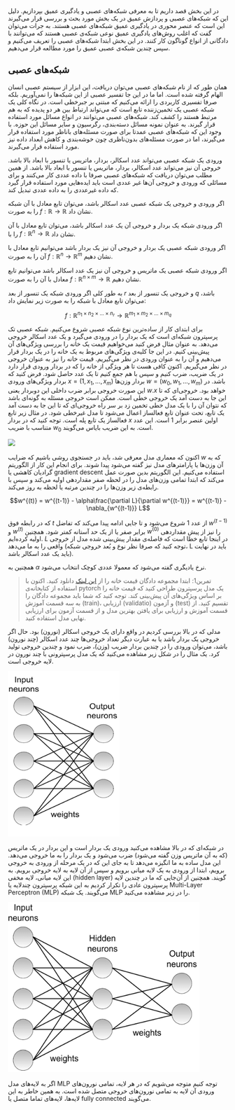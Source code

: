 در این بخش قصد داریم تا به معرفی شبکه‌های عصبی و یادگیری عمیق بپردازیم. دلیل این که شبکه‌های عصبی و پردازش عمیق در یک بخش مورد بحث و بررسی قرار می‌گیرند این است که عنصر محوری در یادگیری عمیق شبکه‌های عصبی هستند. به جرات می‌توان گفت که اغلب روش‌های یادگیری عمیق نوعی شبکه‌ی عصبی هستند که می‌توانند با دادگانی از انواع گوناگون کار کنند. در این بخش ابتدا شبکه‌های عصبی را تعریف می‌کنیم و سپس چندین شبکه‌ی عصبی عمیق را مورد مطالعه قرار می‌دهیم.



## شبکه‌های عصبی

همان طور که از نام شبکه‌های عصبی می‌توان دریافت، این ابزار از سیستم عصبی انسان الهام گرفته شده است. اما ما در این جا تفسیر عصبی از این شبکه‌ها را نمی‌آوریم. بلکه صرفا تفسیری کاربردی را ارائه می‌کنیم که مبتنی بر جبرخطی است. در نگاه کلی یک شبکه عصبی یک تخمین‌زننده تابع است که می‌تواند ارتباط بین هر دو پدیده که به هم مرتبط هستند را کشف کند. شبکه‌های عصبی می‌توانند در انواع مسائل مورد استفاده قرار گیرند. به عنوان نمونه مسائل دسته‌بندی، رگرسیون و سایر مسائل این حوزه. با وجود این که شبکه‌های عصبی عمدتا برای صورت مسئله‌های باناظر مورد استفاده قرار می‌گیرند، اما در صورت مسئله‌های بدون‌ناظری چون خوشه‌بندی و کاهش ابعداد داده نیز مورد استفاده قرار می‌گیرند.

ورودی یک شبکه عصبی می‌تواند عدد اسکالر، بردار، ماتریس یا تنسور با ابعاد بالا باشد. خروجی آن نیز می‌تواند عدد اسکالر، بردار، ماتریس یا تنسور با ابعاد بالا باشد. از همین مطلب می‌توان دریافت که شبکه‌های عصبی صرفا با داده عددی کار می‌کنند و برای مسائلی که ورودی و خروجی آن‌ها غیر عددی است باید ایده‌هایی مورد استفاده قرار گیرد که داده غیرعددی را به داده عددی تبدیل کند. 

اگر ورودی و خروجی یک شبکه عصبی عدد اسکالر باشد، می‌توان تابع معادل با آن شبکه را به صورت $f:\mathbb{R} \rightarrow \mathbb{R}$ نشان داد. 

اگر ورودی شبکه یک بردار و خروجی آن یک عدد اسکالر باشد، می‌توان تابع معادل با آن را با $f:\mathbb{R}^n \rightarrow \mathbb{R}$ نشان داد.

اگر ورودی شبکه عصبی یک  بردار و خروجی آن نیز یک بردار باشد می‌توانیم تابع معادل با آن را به صورت $f:\mathbb{R}^n \rightarrow \mathbb{R}^m$ نشان دهیم.

اگر ورودی شبکه عصبی یک  ماتریس و خروجی آن نیز یک عدد اسکالر باشد می‌توانیم تابع معادل با آن را به صورت $f:\mathbb{R}^{n \times m} \rightarrow \mathbb{R}$ نشان دهیم.

به طور کلی اگر ورودی شبکه یک تنسور از بعد $r$ و خروجی یک تنسور از بعد $q$ باشد، می‌توان تابع معادل با شبکه را به صورت زیر نمایش داد:

$$f:\mathbb{R}^{n_1 \times n_2 \times ... \times n_r} \rightarrow \mathbb{R}^{m_1 \times m_2 \times ... \times m_q}$$

برای ابتدای کار از ساده‌ترین نوع شبکه عصبی شروع می‌کنیم. شبکه عصبی تک پرسپترون شبکه‌ای است که یک بردار را در ورودی می‌گیرد و یک عدد اسکالر خروجی می‌دهد. به عنوان مثال فرض کنید می‌خواهیم قیمت یک خانه را بررسی ویژگی‌های آن پیش‌بینی کنیم. در این جا کلیه‌ی ویژگی‌های مربوط به یک خانه را در یک بردار قرار می‌دهیم و آن را به عنوان ورودی در نظر می‌گیریم. قیمت خانه را نیز به عنوان خروجی در نظر می‌گیریم. اکنون کافی هست تا هر ویژگی از خانه را که در بردار ورودی قرار دارد در یک ضریب، ضرب کنیم  و سپس با هم جمع کنیم تا یک عدد حاصل شود.  فرض کنید که بردار ویژگی‌های ورودی $x = (1, x_1, ..., x_m)$ بردار وزن‌ها $w = (w_0, w_1, ..., w_m)$ باشد. در این صورت خروجی برابر ضرب داخلی این دوبردار یعنی $w.x$ خواهد بود. خروجی‌ای که تا این جا به دست آمد یک خروجی خطی است. ممکن است خروجی مسئله به گونه‌ای باشد که نتوان آن را با یک مدل خطی تخمین زد بر سر راه خروجی‌ای که تا این جا به دست آمد یک تابع، تحت عنوان تابع فعالساز اعمال می‌شود تا مدل غیرخطی شود. در مثال زیر تابع فعالساز یک تابع پله است. توجه کنید که در بردار $x$ اولین عنصر برابر 1 است. این عدد متناسب با ضریب $w_0$ است. به این ضریب بایاس می‌گویند.

![](https://camo.githubusercontent.com/370a0cc5d97f78aad3b1964bb9797c471ce1e6312bde16604e665779697bb1bb/68747470733a2f2f73656261737469616e72617363686b612e636f6d2f696d616765732f626c6f672f323031352f73696e676c656c617965725f6e657572616c5f6e6574776f726b735f66696c65732f70657263657074726f6e5f736368656d617469632e706e67)



اکنون که معماری مدل معرفی شد، باید در جستجوی روشی باشیم که ضرایب $w$ که به آن وزن‌ها یا پارامترهای مدل نیز گفته می‌شود پیدا شوند. برای انجام این کار از الگوریتم گرادیان کاهشی یا gradient descent استفاده می‌کنیم. این الگوریتم بدین صورت عمل می‌کند که ابتدا تمامی وزن‌های مدل را در لحظه صفر مقداردهی اولیه می‌کند و سپس با رابطه‌ی زیر وزن‌ها را در چندین مرتبه یا لحظه به روز می‌کند.

$$w^{(t)} = w^{(t-1)} - \alpha\frac{\partial L}{\partial w^{(t-1)}} = w^{(t-1)} - \nabla_{w^{(t-1)}} L$$

که در رابطه فوق $t$  از عدد 1 شروع می‌شود و تا جایی ادامه پیدا می‌کند که تفاضل $w^{(t-1)}$ و $w^{(t)}$ برابر صفر یا از یک حد آستانه کمتر شود. همچنین $w^{(0)}$ را نیز از پیش مقداردهی اولیه کرده‌ایم. $L$ در اینجا تابع خطا است که فاصله‌ی مقدار پیش‌بینی شده مدل از خروجی واقعی را به ما می‌دهد (توجه کنید که صرفا نظر نوع و بُعد خروجی شبکه، L باید در نهایت باید یک عدد اسکالر باشد). 

همچنین به $\alpha$ نرخ یادیگری گفته می‌شود که معمولا عددی کوچک انتخاب می‌شود.

> تمرین1:  ابتدا مجموعه دادگان قیمت خانه را از [این لینک](https://archive.ics.uci.edu/ml/machine-learning-databases/housing/) دانلود کنید. اکنون با استفاده از کتابخانه‌ی pytorch یک مدل پرسپترون طراحی کنید که قیمت خانه را بر اساس ویژگی‌های آن پیش‌بینی کند. توجه کنید که شما باید مجموعه دادگان را به سه قسمت آموزش (train)، ارزیابی (validatio) و آزمون (test) تقسیم کنید. از قسمت آموزش و ارزیابی برای یافتن بهترین مدل و از قسمت آزمون برای ارزیابی نهایی مدل استفاده کنید.



مدلی که در بالا بررسی کردیم در واقع دارای یک خروجی  اسکالر (نورون) بود. حال اگر خروجی یک بردار باشد یا به عبارت دیگر تعداد خروجی‌ها چند عدد اسکالر (چند نورون) باشد، می‌توان ورودی را در چندین بردار ضریب (وزن)، ضرب نمود و چندین خروجی تولید کرد.  یک مثال را در شکل زیر مشاهده می‌کنید که یک مدل پرسپترونی با چند نورون در لایه خروجی است.

![](2_np.png)

در شبکه‌ای که در بالا مشاهده می‌کنید ورودی یک بردار است و این بردار در یک ماتریس (که به آن ماتریس وزن گفته می‌شود) ضرب می‌شود و یک بردار را به ما خروجی می‌دهد. این مدل ساده به ما انگیزه می‌دهد تا به جای این که در یک مرحله از ورودی به خروجی برویم، ابتدا از ورودی به یک لایه میانی برویم و سپس از آن لایه به لایه خروجی برویم. به این لایه میانی، لایه مخفی (hidden layer) گویند. همچنین از آن‌جایی که ما در چندین لایه پرسپترون عادی را تکرار کردیم به این شبکه پرسپترون چندلایه یا Multi-Layer Perceptron (MLP) می‌گویند. یک شبکه MLP را در زیر مشاهده می‌کنید.  

![](mlp.png)

اگر به لایه‌های مدل MLP توجه کنیم متوجه می‌شویم که در هر لایه، تمامی نورون‌های ورودی آن لایه به تمامی نورون‌های خروجی متصل شده است. به همین خاطر به این لایه‌ها، لایه‌های تماما متصل یا fully connected می‌گویند.